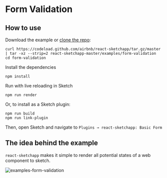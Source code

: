 # Form Validation

## How to use
Download the example or [clone the repo](http://github.com/airbnb/react-sketchapp):
```
curl https://codeload.github.com/airbnb/react-sketchapp/tar.gz/master | tar -xz --strip=2 react-sketchapp-master/examples/form-validation
cd form-validation
```

Install the dependencies
```
npm install
```

Run with live reloading in Sketch
```
npm run render
```

Or, to install as a Sketch plugin:
```
npm run build
npm run link-plugin
```
Then, open Sketch and navigate to `Plugins → react-sketchapp: Basic Form`

## The idea behind the example

`react-sketchapp` makes it simple to render all potential states of a web component to sketch.

![examples-form-validation](https://cloud.githubusercontent.com/assets/1606253/25585002/5cff9264-2e90-11e7-80dc-101f10ecad6d.png)
